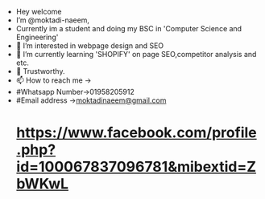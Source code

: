 -  Hey welcome
- I’m @moktadi-naeem,
- Currently im a student and doing my BSC in 'Computer Science and Engineering'
- 👀 I’m interested in webpage design and SEO
- 🌱 I’m currently learning 'SHOPIFY' on page SEO,competitor analysis and etc.
- 💞️ Trustworthy.
- 📫 How to reach me ->
- #Whatsapp Number->01958205912
- #Email address ->moktadinaeem@gmail.com
  # https://www.facebook.com/profile.php?id=100067837096781&mibextid=ZbWKwL

<!---
moktadi-naeem/moktadi-naeem is a ✨ special ✨ repository because its `README.md` (this file) appears on your GitHub profile.
You can click the Preview link to take a look at your changes.
--->
